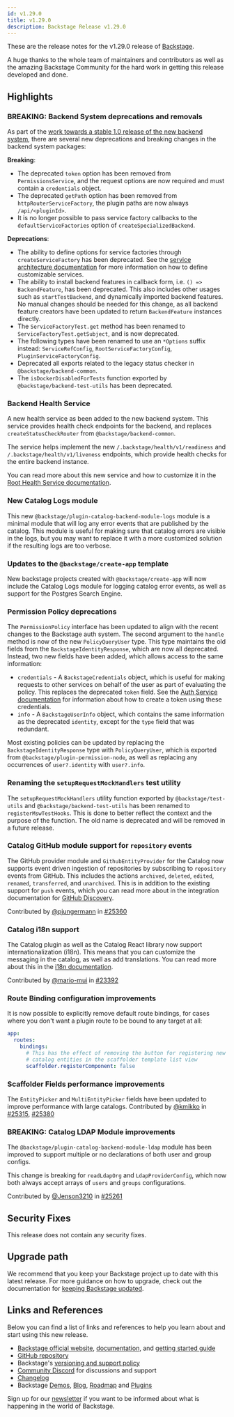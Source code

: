 ```yaml
---
id: v1.29.0
title: v1.29.0
description: Backstage Release v1.29.0
---
```


These are the release notes for the v1.29.0 release of [Backstage](https://backstage.io/).

A huge thanks to the whole team of maintainers and contributors as well as the amazing Backstage Community for the hard work in getting this release developed and done.

## Highlights

### BREAKING: Backend System deprecations and removals

As part of the [work towards a stable 1.0 release of the new backend system](https://github.com/backstage/backstage/issues/24493), there are several new deprecations and breaking changes in the backend system packages:

**Breaking**:

- The deprecated `token` option has been removed from `PermissionsService`, and the request options are now required and must contain a `credentials` object.
- The deprecated `getPath` option has been removed from `httpRouterServiceFactory`, the plugin paths are now always `/api/<pluginId>`.
- It is no longer possible to pass service factory callbacks to the `defaultServiceFactories` option of `createSpecializedBackend`.

**Deprecations**:

- The ability to define options for service factories through `createServiceFactory` has been deprecated. See the [service architecture documentation](https://backstage.io/docs/backend-system/architecture/services) for more information on how to define customizable services.
- The ability to install backend features in callback form, i.e. `() => BackendFeature`, has been deprecated. This also includes other usages such as `startTestBackend`, and dynamically imported backend features. No manual changes should be needed for this change, as all backend feature creators have been updated to return `BackendFeature` instances directly.
- The `ServiceFactoryTest.get` method has been renamed to `ServiceFactoryTest.getSubject`, and is now deprecated.
- The following types have been renamed to use an `*Options` suffix instead: `ServiceRefConfig`, `RootServiceFactoryConfig`, `PluginServiceFactoryConfig`.
- Deprecated all exports related to the legacy status checker in `@backstage/backend-common`.
- The `isDockerDisabledForTests` function exported by `@backstage/backend-test-utils` has been deprecated.

### Backend Health Service

A new health service as been added to the new backend system. This service provides health check endpoints for the backend, and replaces `createStatusCheckRouter` from `@backstage/backend-common`.

The service helps implement the new `/.backstage/health/v1/readiness` and `/.backstage/health/v1/liveness` endpoints, which provide health checks for the entire backend instance.

You can read more about this new service and how to customize it in the [Root Health Service documentation](https://backstage.io/docs/backend-system/core-services/root-health).

### New Catalog Logs module

This new `@backstage/plugin-catalog-backend-module-logs` module is a minimal module that will log any error events that are published by the catalog. This module is useful for making sure that catalog errors are visible in the logs, but you may want to replace it with a more customized solution if the resulting logs are too verbose.

### Updates to the `@backstage/create-app` template

New backstage projects created with `@backstage/create-app` will now include the Catalog Logs module for logging catalog error events, as well as support for the Postgres Search Engine.

### Permission Policy deprecations

The `PermissionPolicy` interface has been updated to align with the recent changes to the Backstage auth system. The second argument to the `handle` method is now of the new `PolicyQueryUser` type. This type maintains the old fields from the `BackstageIdentityResponse`, which are now all deprecated. Instead, two new fields have been added, which allows access to the same information:

- `credentials` - A `BackstageCredentials` object, which is useful for making requests to other services on behalf of the user as part of evaluating the policy. This replaces the deprecated `token` field. See the [Auth Service documentation](https://backstage.io/docs/backend-system/core-services/auth#creating-request-tokens) for information about how to create a token using these credentials.
- `info` - A `BackstageUserInfo` object, which contains the same information as the deprecated `identity`, except for the `type` field that was redundant.

Most existing policies can be updated by replacing the `BackstageIdentityResponse` type with `PolicyQueryUser`, which is exported from `@backstage/plugin-permission-node`, as well as replacing any occurrences of `user?.identity` with `user?.info`.

### Renaming the `setupRequestMockHandlers` test utility

The `setupRequestMockHandlers` utility function exported by `@backstage/test-utils` and `@backstage/backend-test-utils` has been renamed to `registerMswTestHooks`. This is done to better reflect the context and the purpose of the function. The old name is deprecated and will be removed in a future release.

### Catalog GitHub module support for `repository` events

The GitHub provider module and `GithubEntityProvider` for the Catalog now supports event driven ingestion of repositories by subscribing to `repository` events from GitHub. This includes the actions `archived`, `deleted`, `edited`, `renamed`, `transferred`, and `unarchived`. This is in addition to the existing support for `push` events, which you can read more about in the integration documentation for [GitHub Discovery](https://backstage.io/docs/integrations/github/discovery#events-support).

Contributed by [@pjungermann](https://github.com/pjungermann) in [#25360](https://github.com/backstage/backstage/pull/25360)

### Catalog i18n support

The Catalog plugin as well as the Catalog React library now support internationalization (i18n). This means that you can customize the messaging in the catalog, as well as add translations. You can read more about this in the [i18n documentation](https://backstage.io/docs/plugins/internationalization/).

Contributed by [@mario-mui](https://github.com/mario-mui) in [#23392](https://github.com/backstage/backstage/pull/23392)

### Route Binding configuration improvements

It is now possible to explicitly remove default route bindings, for cases where you don't want a plugin route to be bound to any target at all:

```yaml
app:
  routes:
    bindings:
      # This has the effect of removing the button for registering new
      # catalog entities in the scaffolder template list view
      scaffolder.registerComponent: false
```

### Scaffolder Fields performance improvements

The `EntityPicker` and `MultiEntityPicker` fields have been updated to improve performance with large catalogs. Contributed by [@kmikko](https://github.com/kmikko) in [#25315](https://github.com/backstage/backstage/pull/25315), [#25380](https://github.com/backstage/backstage/pull/25380)

### BREAKING: Catalog LDAP Module improvements

The `@backstage/plugin-catalog-backend-module-ldap` module has been improved to support multiple or no declarations of both user and group configs.

This change is breaking for `readLdapOrg` and `LdapProviderConfig`, which now both always accept arrays of `users` and `groups` configurations.

Contributed by [@Jenson3210](https://github.com/Jenson3210) in [#25261](https://github.com/backstage/backstage/pull/25261)

## Security Fixes

This release does not contain any security fixes.

## Upgrade path

We recommend that you keep your Backstage project up to date with this latest release. For more guidance on how to upgrade, check out the documentation for [keeping Backstage updated](https://backstage.io/docs/getting-started/keeping-backstage-updated).

## Links and References

Below you can find a list of links and references to help you learn about and start using this new release.

- [Backstage official website](https://backstage.io/), [documentation](https://backstage.io/docs/), and [getting started guide](https://backstage.io/docs/getting-started/)
- [GitHub repository](https://github.com/backstage/backstage)
- Backstage's [versioning and support policy](https://backstage.io/docs/overview/versioning-policy)
- [Community Discord](https://discord.gg/backstage-687207715902193673) for discussions and support
- [Changelog](https://github.com/backstage/backstage/tree/master/docs/releases/v1.29.0-changelog.md)
- Backstage [Demos](https://backstage.io/demos), [Blog](https://backstage.io/blog), [Roadmap](https://backstage.io/docs/overview/roadmap) and [Plugins](https://backstage.io/plugins)

Sign up for our [newsletter](https://info.backstage.spotify.com/newsletter_subscribe) if you want to be informed about what is happening in the world of Backstage.
